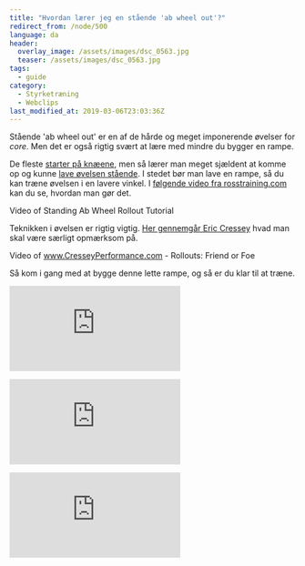 ```yaml
---
title: "Hvordan lærer jeg en stående 'ab wheel out'?"
redirect_from: /node/500
language: da
header:
  overlay_image: /assets/images/dsc_0563.jpg
  teaser: /assets/images/dsc_0563.jpg
tags:
  - guide
category:
  - Styrketræning
  - Webclips
last_modified_at: 2019-03-06T23:03:36Z
---
```


Stående 'ab wheel out' er en af de hårde og meget imponerende øvelser for _core_. Men det er også rigtig svært at lære med mindre du bygger en rampe.

De fleste [starter på knæene](http://motionsplan.dk/oevelse/maveoevelse-hjul-rollout), men så lærer man meget sjældent at komme op og kunne [lave øvelsen stående](http://motionsplan.dk/node/499). I stedet bør man lave en rampe, så du kan træne øvelsen i en lavere vinkel. I [følgende video fra rosstraining.com](http://rosstraining.com/blog/2011/03/03/standing-ab-wheel-rollout-tutorial/) kan du se, hvordan man gør det.

 Video of Standing Ab Wheel Rollout Tutorial

Teknikken i øvelsen er rigtig vigtig. [Her gennemgår Eric Cressey](http://www.ericcressey.com/rollouts-friend-or-foe) hvad man skal være særligt opmærksom på.

 Video of www.CresseyPerformance.com - Rollouts: Friend or Foe

Så kom i gang med at bygge denne lette rampe, og så er du klar til at træne.

[![](https://www.partner-ads.com/dk/visbanner.php?partnerid=28187&bannerid=8054)](https://www.partner-ads.com/dk/klikbanner.php?partnerid=28187&bannerid=8054)

[![](https://www.partner-ads.com/dk/visbanner.php?partnerid=28187&bannerid=38750)](https://www.partner-ads.com/dk/klikbanner.php?partnerid=28187&bannerid=38750)

[![](https://www.partner-ads.com/dk/visbanner.php?partnerid=28187&bannerid=14758)](https://www.partner-ads.com/dk/klikbanner.php?partnerid=28187&bannerid=14758)
